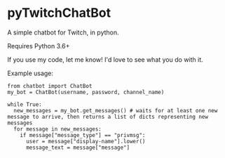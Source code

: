# pyTwitchChatBot
A simple chatbot for Twitch, in python.

Requires Python 3.6+

If you use my code, let me know! I'd love to see what you do with it.

Example usage:

    from chatbot import ChatBot
    my_bot = ChatBot(username, password, channel_name)

    while True:
      new_messages = my_bot.get_messages() # waits for at least one new message to arrive, then returns a list of dicts representing new messages
      for message in new_messages:
        if message["message_type"] == "privmsg":
          user = message["display-name"].lower()
          message_text = message["message"]
